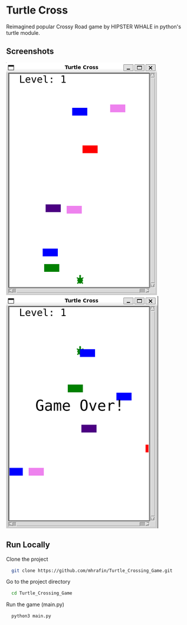 # Turtle Cross

Reimagined popular Crossy Road game by HIPSTER WHALE in python's turtle module.

## Screenshots

![Screenshot of game start](<screenshots/Screenshot 2024-09-29 232018.png>)![Screenshot of game over](<screenshots/Screenshot 2024-09-29 232052.png>)

## Run Locally

Clone the project

```bash
  git clone https://github.com/mhrafin/Turtle_Crossing_Game.git
```

Go to the project directory

```bash
  cd Turtle_Crossing_Game
```

Run the game (main.py)

```bash
  python3 main.py
```
